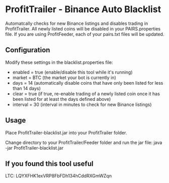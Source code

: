 # ProfitTrailer - Binance Auto Blacklist

Automatcally checks for new Binance listings and disables trading in ProfitTrailer.
All newly listed coins will be disabled in your PAIRS.properties file. If you are
using ProfitFeeder, each of your pairs.txt files will be updated.

## Configuration
Modify these settings in the blacklist.properties file:
* enabled = true (enable/disable this tool while it's running)
* market = BTC (the market your bot is currently in)
* days = 14 (automatically disable coins that have only been listed for less than 14 days)
* clear = true (if true, re-enable trading of a newly listed coin once it has been listed for at least the days defined above)
* interval = 30 (interval in minutes to check for new Binance listings)

## Usage
Place ProfitTrailer-blacklist.jar into your ProfitTrailer folder.

Change directory to your ProfitTrailer/Feeder folder and run the jar file:
java -jar ProfitTrailer-blacklist.jar

## If you found this tool useful
LTC: LQYXFHK1exVRP8FbFDh134hCddRXGmWZqn

